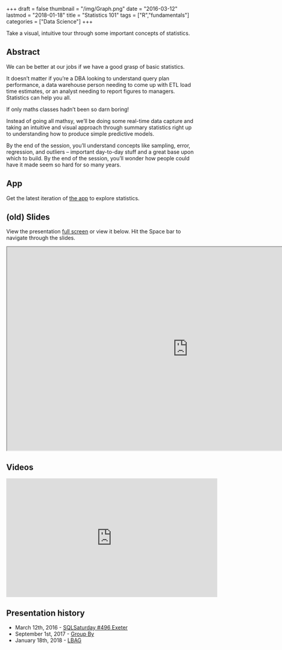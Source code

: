 +++
draft = false
thumbnail = "/img/Graph.png"
date = "2016-03-12"
lastmod = "2018-01-18"
title = "Statistics 101"
tags = ["R","fundamentals"]
categories = ["Data Science"]
+++

Take a visual, intuitive tour through some important concepts of statistics.

## Abstract
We can be better at our jobs if we have a good grasp of basic statistics.

It doesn’t matter if you’re a DBA looking to understand query plan performance, a data warehouse person needing to come up with ETL load time estimates, or an analyst needing to report figures to managers. Statistics can help you all.

If only maths classes hadn’t been so darn boring!

Instead of going all mathsy, we’ll be doing some real-time data capture and taking an intuitive and visual approach through summary statistics right up to understanding how to produce simple predictive models.

By the end of the session, you’ll understand concepts like sampling, error, regression, and outliers – important day-to-day stuff and a great base upon which to build. By the end of the session, you’ll wonder how people could have it made seem so hard for so many years.

## App
Get the latest iteration of [the app](//stef.shinyapps.io/dashboard) to explore statistics.

## (old) Slides
View the presentation [full screen](https://itsalocke.com/slides/stats101.html#/) or view it below. Hit the Space bar to navigate through the slides.

<iframe src="https://itsalocke.com/slides/stats101.html" width="960" height="540"></iframe>


## Videos 
<iframe width="560" height="315" src="https://www.youtube.com/embed/z57CNFAUcms" frameborder="0" allowfullscreen></iframe>

## Presentation history
- March 12th, 2016 - [SQLSaturday #496 Exeter](http://www.sqlsaturday.com/496/EventHome.aspx)
- September 1st, 2017 - [Group By](https://groupby.org/conference-session-abstracts/statistics-101/)
- January 18th, 2018 - [LBAG](https://www.meetup.com/London-Business-Analytics-Group/events/246461672)